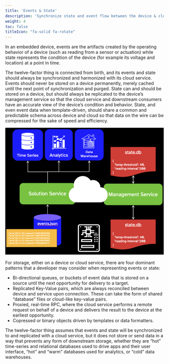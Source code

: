 ```yaml
---
title: 'Events & State'
description: 'Synchronize state and event flow between the device & cloud.'
weight: 4
toc: false
titleIcon: "fa-solid fa-rotate"
---
```


In an embedded device, events are the artifacts created by the operating behavior of a device (such as reading from a sensor or actuation) while state represents the condition of the device (for example its voltage and location) at a point in time.

The twelve-factor thing is connected from birth, and its events and state should always be synchronized and harmonized with its cloud service. Events should never be stored on a device permanently, merely cached until the next point of synchronization and purged. State can and should be stored on a device, but should always be replicated to the device’s management service so that the cloud service and downstream consumers have an accurate view of the device’s condition and behavior. State, and even event data when template-driven, should share a common and predictable schema across device and cloud so that data on the wire can be compressed for the sake of speed and efficiency.

![An image of a twelve-factor thing replicating events and state](/images/events-state.png)

For storage, either on a device or cloud service, there are four dominant patterns that a developer may consider when representing events or state:

- Bi-directional queues, or buckets of event data that is stored on a source until the next opportunity for delivery to a target.
- Replicated Key-Value pairs, which are always reconciled between device and service upon connection. These can take the form of shared “database” files or cloud-like key-value pairs.
- Proxied, real-time RPC, where the cloud service performs a remote request on behalf of a device and delivers the result to the device at the earliest opportunity.
- Copressed or binary objects driven by templates or data formatters.

The twelve-factor thing assumes that events and state will be synchronized to and replicated with a cloud service, but it does not store or send data in a way that prevents any form of downstream storage, whether they are “hot” time-series and relational databases used to drive apps and their user interface, “hot” and “warm” databases used for analytics, or “cold” data warehouses.